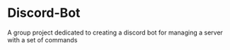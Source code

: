 # Discord-Bot
A group project dedicated to creating a discord bot for managing a server with a set of commands
